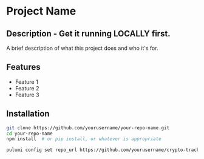 # Project Name

## Description - Get it running LOCALLY first.

A brief description of what this project does and who it's for.

## Features

- Feature 1
- Feature 2
- Feature 3

## Installation

```bash
git clone https://github.com/yourusername/your-repo-name.git
cd your-repo-name
npm install  # or pip install, or whatever is appropriate

pulumi config set repo_url https://github.com/yourusername/crypto-tracker.git